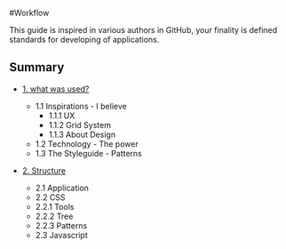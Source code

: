 #Workflow

This guide is inspired in various authors in GitHub, your finality is defined standards for developing of applications.

## Summary

- [1. what was used?](01-what-was-used.md)
  - 1.1 Inspirations - I believe
    - 1.1.1 UX
    - 1.1.2 Grid System
    - 1.1.3 About Design
  - 1.2 Technology - The power
  - 1.3 The Styleguide - Patterns

- [2. Structure](02-structure.md)
  - 2.1 Application
  - 2.2 CSS
  - 2.2.1 Tools
  - 2.2.2 Tree
  - 2.2.3 Patterns
  - 2.3 Javascript

